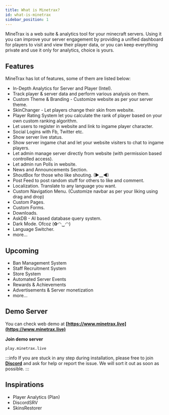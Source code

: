 ```yaml
---
title: What is Minetrax?
id: what-is-minetrax
sidebar_position: 1
---
```


MineTrax is a web suite & analytics tool for your minecraft servers. Using it you can improve your server engagement by providing a unified dashboard for players to visit and view their player data, or you can keep everything private and use it only for analytics, choice is yours.

## Features
MineTrax has lot of features, some of them are listed below:
 - In-Depth Analytics for Server and Player (Intel).
 - Track player & server data and perform various analysis on them.
 - Custom Theme & Branding - Customize website as per your server theme.
 - SkinChanger - Let players change their skin from website.
 - Player Rating System let you calculate the rank of player based on your own custom ranking algorithm.
 - Let users to register in website and link to ingame player character.
 - Social Logins with Fb, Twitter etc.
 - Show server live status.
 - Show server ingame chat and let your website visiters to chat to ingame players.
 - Let admin manage server directly from website (with permission based controlled access).
 - Let admin run Polls in website.
 - News and Announcements Section.
 - ShoutBox for those who like shouting. (►__◄)
 - Post Feed to post random stuff for others to like and comment.
 - Localization. Translate to any language you want.
 - Custom Navigation Menu. (Customize navbar as per your liking using drag and drop)
 - Custom Pages.
 - Custom Forms.
 - Downloads.
 - AskDB - AI based database query system.
 - Dark Mode. Ofcoz (✿◠‿◠)
 - Language Switcher.
 - more...

## Upcoming
 - Ban Management System
 - Staff Recruitment System
 - Store System
 - Automated Server Events
 - Rewards & Achievements
 - Advertisements & Server monetization
 - more...

## Demo Server
You can check web demo at **[https://www.minetrax.live](https://www.minetrax.live)**

**Join demo server**
```
play.minetrax.live
```

:::info
If you are stuck in any step during installation, please free to join **[Discord](https://discord.gg/Hzfj27k)** and ask for help or report the issue. We will sort it out as soon as possible.
:::

## Inspirations
 - Player Analytics (Plan)
 - DiscordSRV
 - SkinsRestorer
